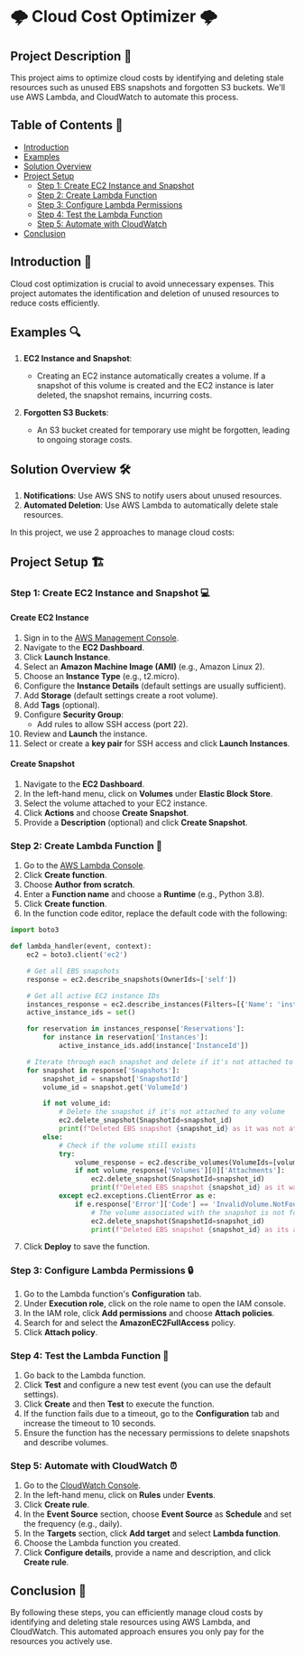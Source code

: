 
# 🌩️ Cloud Cost Optimizer 🌩️

## Project Description 📜
This project aims to optimize cloud costs by identifying and deleting stale resources such as unused EBS snapshots and forgotten S3 buckets. We'll use AWS Lambda, and CloudWatch to automate this process.

## Table of Contents 📑
- [Introduction](#introduction)
- [Examples](#examples)
- [Solution Overview](#solution-overview)
- [Project Setup](#project-setup)
  - [Step 1: Create EC2 Instance and Snapshot](#step-1-create-ec2-instance-and-snapshot)
  - [Step 2: Create Lambda Function](#step-2-create-lambda-function)
  - [Step 3: Configure Lambda Permissions](#step-3-configure-lambda-permissions)
  - [Step 4: Test the Lambda Function](#step-4-test-the-lambda-function)
  - [Step 5: Automate with CloudWatch](#step-5-automate-with-cloudwatch)
- [Conclusion](#conclusion)

## Introduction 🎯
Cloud cost optimization is crucial to avoid unnecessary expenses. This project automates the identification and deletion of unused resources to reduce costs efficiently.

## Examples 🔍
1. **EC2 Instance and Snapshot**:
   - Creating an EC2 instance automatically creates a volume. If a snapshot of this volume is created and the EC2 instance is later deleted, the snapshot remains, incurring costs.
   
2. **Forgotten S3 Buckets**:
   - An S3 bucket created for temporary use might be forgotten, leading to ongoing storage costs.

## Solution Overview 🛠️
1. **Notifications**: Use AWS SNS to notify users about unused resources.
2. **Automated Deletion**: Use AWS Lambda to automatically delete stale resources.

In this project, we use 2 approaches to manage cloud costs:

## Project Setup 🏗️

### Step 1: Create EC2 Instance and Snapshot 💻
#### Create EC2 Instance
1. Sign in to the [AWS Management Console](https://aws.amazon.com/console/).
2. Navigate to the **EC2 Dashboard**.
3. Click **Launch Instance**.
4. Select an **Amazon Machine Image (AMI)** (e.g., Amazon Linux 2).
5. Choose an **Instance Type** (e.g., t2.micro).
6. Configure the **Instance Details** (default settings are usually sufficient).
7. Add **Storage** (default settings create a root volume).
8. Add **Tags** (optional).
9. Configure **Security Group**:
   - Add rules to allow SSH access (port 22).
10. Review and **Launch** the instance.
11. Select or create a **key pair** for SSH access and click **Launch Instances**.

#### Create Snapshot
1. Navigate to the **EC2 Dashboard**.
2. In the left-hand menu, click on **Volumes** under **Elastic Block Store**.
3. Select the volume attached to your EC2 instance.
4. Click **Actions** and choose **Create Snapshot**.
5. Provide a **Description** (optional) and click **Create Snapshot**.

### Step 2: Create Lambda Function 📝
1. Go to the [AWS Lambda Console](https://console.aws.amazon.com/lambda/).
2. Click **Create function**.
3. Choose **Author from scratch**.
4. Enter a **Function name** and choose a **Runtime** (e.g., Python 3.8).
5. Click **Create function**.
6. In the function code editor, replace the default code with the following:

```python
import boto3

def lambda_handler(event, context):
    ec2 = boto3.client('ec2')

    # Get all EBS snapshots
    response = ec2.describe_snapshots(OwnerIds=['self'])

    # Get all active EC2 instance IDs
    instances_response = ec2.describe_instances(Filters=[{'Name': 'instance-state-name', 'Values': ['running']}])
    active_instance_ids = set()

    for reservation in instances_response['Reservations']:
        for instance in reservation['Instances']:
            active_instance_ids.add(instance['InstanceId'])

    # Iterate through each snapshot and delete if it's not attached to any volume or the volume is not attached to a running instance
    for snapshot in response['Snapshots']:
        snapshot_id = snapshot['SnapshotId']
        volume_id = snapshot.get('VolumeId')

        if not volume_id:
            # Delete the snapshot if it's not attached to any volume
            ec2.delete_snapshot(SnapshotId=snapshot_id)
            print(f"Deleted EBS snapshot {snapshot_id} as it was not attached to any volume.")
        else:
            # Check if the volume still exists
            try:
                volume_response = ec2.describe_volumes(VolumeIds=[volume_id])
                if not volume_response['Volumes'][0]['Attachments']:
                    ec2.delete_snapshot(SnapshotId=snapshot_id)
                    print(f"Deleted EBS snapshot {snapshot_id} as it was taken from a volume not attached to any running instance.")
            except ec2.exceptions.ClientError as e:
                if e.response['Error']['Code'] == 'InvalidVolume.NotFound':
                    # The volume associated with the snapshot is not found (it might have been deleted)
                    ec2.delete_snapshot(SnapshotId=snapshot_id)
                    print(f"Deleted EBS snapshot {snapshot_id} as its associated volume was not found.")
```

7. Click **Deploy** to save the function.

### Step 3: Configure Lambda Permissions 🔒
1. Go to the Lambda function's **Configuration** tab.
2. Under **Execution role**, click on the role name to open the IAM console.
3. In the IAM role, click **Add permissions** and choose **Attach policies**.
4. Search for and select the **AmazonEC2FullAccess** policy.
5. Click **Attach policy**.

### Step 4: Test the Lambda Function 🧪
1. Go back to the Lambda function.
2. Click **Test** and configure a new test event (you can use the default settings).
3. Click **Create** and then **Test** to execute the function.
4. If the function fails due to a timeout, go to the **Configuration** tab and increase the timeout to 10 seconds.
5. Ensure the function has the necessary permissions to delete snapshots and describe volumes.

### Step 5: Automate with CloudWatch ⏰
1. Go to the [CloudWatch Console](https://console.aws.amazon.com/cloudwatch/).
2. In the left-hand menu, click on **Rules** under **Events**.
3. Click **Create rule**.
4. In the **Event Source** section, choose **Event Source** as **Schedule** and set the frequency (e.g., daily).
5. In the **Targets** section, click **Add target** and select **Lambda function**.
6. Choose the Lambda function you created.
7. Click **Configure details**, provide a name and description, and click **Create rule**.

## Conclusion 🎉
By following these steps, you can efficiently manage cloud costs by identifying and deleting stale resources using AWS Lambda, and CloudWatch. This automated approach ensures you only pay for the resources you actively use.




